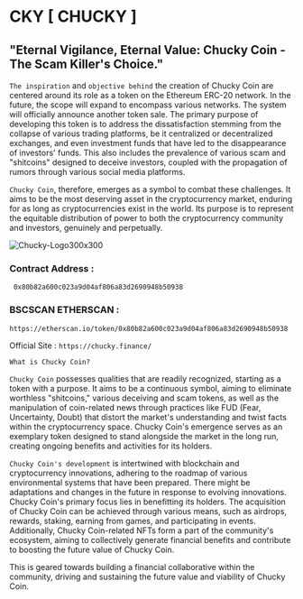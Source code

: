 # CKY [ CHUCKY ]

## "Eternal Vigilance, Eternal Value: Chucky Coin - The Scam Killer's Choice."

`The inspiration` and `objective behind` the creation of Chucky Coin are centered around its role as a token on the Ethereum ERC-20 network. In the future, the scope will expand to encompass various networks. The system will officially announce another token sale. The primary purpose of developing this token is to address the dissatisfaction stemming from the collapse of various trading platforms, be it centralized or decentralized exchanges, and even investment funds that have led to the disappearance of investors' funds. This also includes the prevalence of various scam and "shitcoins" designed to deceive investors, coupled with the propagation of rumors through various social media platforms.

`Chucky Coin`, therefore, emerges as a symbol to combat these challenges. It aims to be the most deserving asset in the cryptocurrency market, enduring for as long as cryptocurrencies exist in the world. Its purpose is to represent the equitable distribution of power to both the cryptocurrency community and investors, genuinely and perpetually.

![Chucky-Logo300x300](https://cdn.discordapp.com/attachments/1080058777971212370/1139016421645504605/unnamed_3.png)

### Contract Address :

```
 0x80b82a600c023a9d04af806a83d2690948b50938
```

### BSCSCAN ETHERSCAN :

```
https://etherscan.io/token/0x80b82a600c023a9d04af806a83d2690948b50938
```

Official Site : `https://chucky.finance/`

`What is Chucky Coin?`

`Chucky Coin` possesses qualities that are readily recognized, starting as a token with a purpose. It aims to be a continuous symbol, aiming to eliminate worthless "shitcoins," various deceiving and scam tokens, as well as the manipulation of coin-related news through practices like FUD (Fear, Uncertainty, Doubt) that distort the market's understanding and twist facts within the cryptocurrency space. Chucky Coin's emergence serves as an exemplary token designed to stand alongside the market in the long run, creating ongoing benefits and activities for its holders.

`Chucky Coin's development` is intertwined with blockchain and cryptocurrency innovations, adhering to the roadmap of various environmental systems that have been prepared. There might be adaptations and changes in the future in response to evolving innovations. Chucky Coin's primary focus lies in benefitting its holders. The acquisition of Chucky Coin can be achieved through various means, such as airdrops, rewards, staking, earning from games, and participating in events. Additionally, Chucky Coin-related NFTs form a part of the community's ecosystem, aiming to collectively generate financial benefits and contribute to boosting the future value of Chucky Coin.

This is geared towards building a financial collaborative within the community, driving and sustaining the future value and viability of Chucky Coin.

